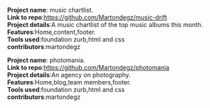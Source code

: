 
**Project name**: music chartlist.<br />
**Link to repo**:https://github.com/Martondegz/music-drift<br />
**Project details**:A music chartlist of the top music albums this month.<br />
**Features**:Home,content,footer.<br />
**Tools used**:foundation zurb,html and css<br />
**contributors**:martondegz



**Project name**: photomania.<br />
**Link to repo**:https://github.com/Martondegz/photomania<br />
**Project details**:An agency on photography.<br />
**Features**:Home,blog,team members,footer.<br />
**Tools used**:foundation zurb,html and css<br />
**contributors**:martondegz
